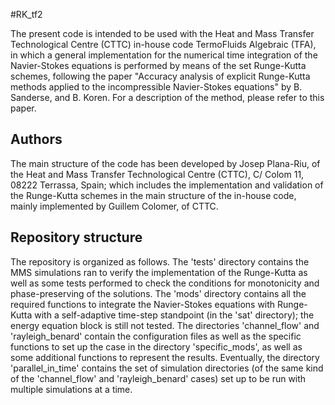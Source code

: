 #RK_tf2

The present code is intended to be used with the Heat and Mass Transfer
Technological Centre (CTTC) in-house code TermoFluids Algebraic (TFA), in which
a general implementation for the numerical time integration of the
Navier-Stokes equations is performed by means of the set Runge-Kutta schemes,
following the paper "Accuracy analysis of explicit Runge-Kutta methods applied
to the incompressible Navier-Stokes equations" by B. Sanderse, and B. Koren.
For a description of the method, please refer to this paper.

## Authors

The main structure of the code has been developed by Josep Plana-Riu, of the
Heat and Mass Transfer Technological Centre (CTTC), C/ Colom 11, 08222
Terrassa, Spain; which includes the implementation and validation of the
Runge-Kutta schemes in the main structure of the in-house code, mainly
implemented by Guillem Colomer, of CTTC.

## Repository structure

The repository is organized as follows. The 'tests' directory contains the MMS
simulations ran to verify the implementation of the Runge-Kutta as well as some
tests performed to check the conditions for monotonicity and phase-preserving
of the solutions. The 'mods' directory contains all the required functions to
integrate the Navier-Stokes equations with Runge-Kutta with a self-adaptive
time-step standpoint (in the 'sat' directory); the energy equation block is
still not tested. The directories 'channel_flow' and 'rayleigh_benard' contain
the configuration files as well as the specific functions to set up the case in
the directory 'specific_mods', as well as some additional functions to
represent the results. Eventually, the directory 'parallel_in_time' contains
the set of simulation directories (of the same kind of the 'channel_flow' and
'rayleigh_benard' cases) set up to be run with multiple simulations at a time.

